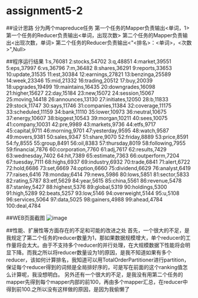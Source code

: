 # assignment5-2
##设计思路
  分为两个mapreduce任务
  第一个任务的Mapper负责输出<单词，1>
  第一个任务的Reducer负责输出<单词，出现次数>
  第二个任务的Mapper负责输出<出现次数，单词>
  第二个任务的Reducer负责输出<"<排名>：<单词>，<次数>",Null>

##程序运⾏结果
1:s,76081
2:stocks,54702
3:q,48851
4:market,39551
5:eps,37997
6:vs,36796
7:m,36482
8:shares,36291
9:reports,33653
10:update,31535
11:est,30384
12:earnings,27821
13:benzinga,25589
14:week,23346
15:mid,21332
16:trading,20512
17:buy,20039
18:upgrades,19499
19:maintains,16435
20:downgrades,16098
21:higher,15627
22:day,15184
23:new,15072
24:session,15067
25:moving,14418
26:announces,13130
27:initiates,12050
28:b,11833
29:stock,11747
30:says,11746
31:companies,11384
32:coverage,11175
33:scheduled,11159
34:bank,11110
35:lower,10973
36:neutral,10675
37:energy,10607
38:biggest,10543
39:morgan,10211
40:sees,10075
41:company,10031
42:pre,9989
43:markets,9736
44:etfs,9717
45:capital,9711
46:morning,9701
47:yesterday,9595
48:watch,9587
49:movers,9381
50:sales,9347
51:share,9070
52:friday,8889
53:price,8591
54:fy,8555
55:group,8491
56:oil,8383
57:thursday,8019
58:following,7955
59:financial,7876
60:corporation,7760
61:adj,7617
62:results,7429
63:wednesday,7402
64:hit,7389
65:estimate,7363
66:outperform,7204
67:tuesday,7111
68:highs,6937
69:industry,6932
70:trade,6841
71:alert,6722
72:hold,6686
73:set,6669
74:option,6660
75:dividend,6629
76:analyst,6419
77:raises,6416
78:monday,6414
79:news,5986
80:lows,5851
81:sector,5833
82:rating,5787
83:etf,5629
84:year,5615
85:china,5561
86:revenue,5478
87:stanley,5427
88:highest,5376
89:global,5319
90:holdings,5300
91:high,5289
92:beats,5257
93:low,5146
94:overweight,5144
95:u,5108
96:services,5064
97:data,5025
98:gainers,4988
99:ahead,4784
100:deal,4784


##WEB⻚⾯截图
![image](https://github.com/user-attachments/assets/374da235-9cfa-4b0a-bcb7-1bc645355695)


##性能、扩展性等⽅⾯存在的不⾜和可能的改进之处
首先，一个很大的不足，是我规定了第二个任务的reducer数量为1，那如果数据规模增大，单个reducer的工作量将会太大。由于不支持多个reducer的并行处理，在大规模数据下性能将会明显下降。而我之所以将reducer数量设为1的原因，是我不知道如果有多个reducer，该如何计算排名，我知道可以用TotalOrderPartitioner进行partition，保证每个reducer得到的词频是全局排好序的，可是写在前面的这个ranking值怎么计算呢，我没想明白。
另外还有一个很大的不足，是我没有用第二个任务的mapper先得到每个mapper内部的前100，再由多个mapper汇总，在reducer中得到前100.之所以没有这样做的原因，是因为我偷懒了
